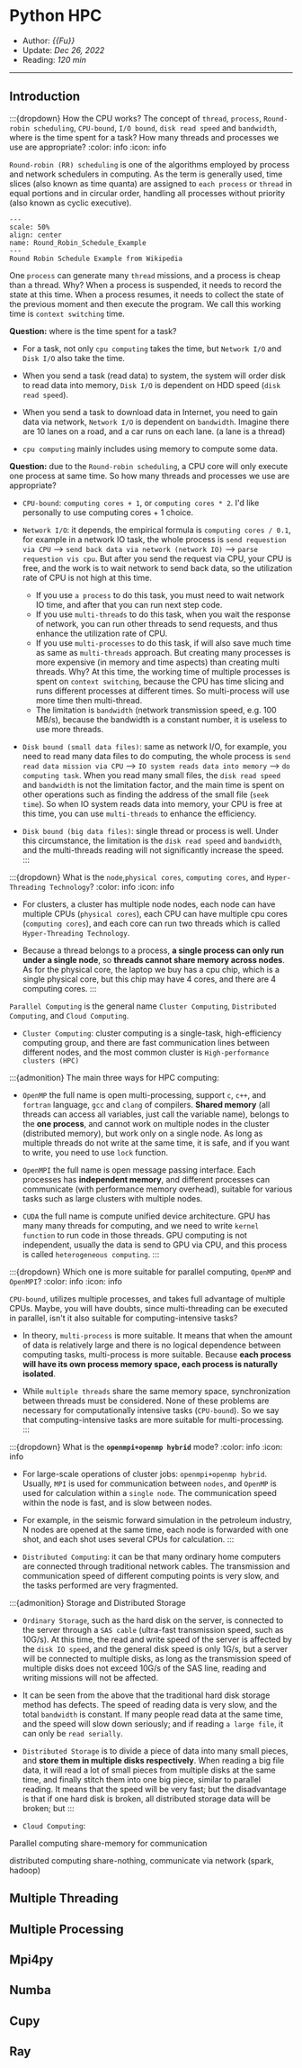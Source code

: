 # Python HPC

- Author: *{{Fu}}*
- Update: *Dec 26, 2022*
- Reading: *120 min*

---

## Introduction

:::{dropdown} How the CPU works? The concept of `thread`, `process`, `Round-robin scheduling`, `CPU-bound`, `I/O bound`, `disk read speed` and `bandwidth`, where is the time spent for a task? How many threads and processes we use are appropriate?
:color: info
:icon: info

`Round-robin (RR) scheduling` is one of the algorithms employed by process and network schedulers in computing. As the term is generally used, time slices (also known as time quanta) are assigned to `each process` or `thread` in equal portions and in circular order, handling all processes without priority (also known as cyclic executive). 

```{figure} ./files/Round_Robin_Schedule_Example.jpg
---
scale: 50%
align: center
name: Round_Robin_Schedule_Example
---
Round Robin Schedule Example from Wikipedia
```

One `process` can generate many `thread` missions, and a process is cheap than a thread. Why? When a process is suspended, it needs to record the state at this time. When a process resumes, it needs to collect the state of the previous moment and then execute the program. We call this working time is `context switching` time. 


**Question:** where is the time spent for a task?

- For a task, not only `cpu computing` takes the time, but `Network I/O` and `Disk I/O` also take the time.

- When you send a task (read data) to system, the system will order disk to read data into memory, `Disk I/O` is dependent on HDD speed (`disk read speed`). 

- When you send a task to download data in Internet, you need to gain data via network, `Network I/O` is dependent on `bandwidth`. Imagine there are 10 lanes on a road, and a car runs on each lane. (a lane is a thread)

- `cpu computing` mainly includes using memory to compute some data. 


**Question:** due to the `Round-robin scheduling`, a CPU core will only execute one process at same time. So how many threads and processes we use are appropriate? 

- `CPU-bound`: `computing cores + 1`, or `computing cores * 2`. I'd like personally to use computing cores + 1 choice.

- `Network I/O`: it depends, the empirical formula is `computing cores / 0.1`, for example in a network IO task, the whole process is `send requestion via CPU` --> `send back data via network (network IO)` --> `parse requestion vis cpu`. But after you send the request via CPU, your CPU is free, and the work is to wait network to send back data, so the utilization rate of CPU is not high at this time. 
    - If you use `a process` to do this task, you must need to wait network IO time, and after that you can run next step code. 
    - If you use `multi-threads` to do this task, when you wait the response of network, you can run other threads to send requests, and thus enhance the utilization rate of CPU. 
    - If you use `multi-processes`  to do this task, if will also save much time as same as `multi-threads` approach. But creating many processes is more expensive (in memory and time aspects) than creating multi threads. Why? At this time, the working time of multiple processes is spent on `context switching`, because the CPU has time slicing and runs different processes at different times. So multi-process will use more time then multi-thread.
    - The limitation is `bandwidth` (network transmission speed, e.g. 100 MB/s), because the bandwidth is a constant number, it is useless to use more threads. 

- `Disk bound (small data files)`: same as network I/O, for example, you need to read many data files to do computing, the whole process is `send read data mission via CPU` --> `IO system reads data into memory` --> `do computing task`. When you read many small files, the `disk read speed` and `bandwidth` is not the limitation factor, and the main time is spent on other operations such as finding the address of the small file (`seek time`). So when IO system reads data into memory, your CPU is free at this time, you can use `multi-threads` to enhance the efficiency.

- `Disk bound (big data files)`: single thread or process is well. Under this circumstance, the limitation is the `disk read speed` and `bandwidth`, and the multi-threads reading will not significantly increase the speed. 
:::





:::{dropdown} What is the `node`,`physical cores`, `computing cores`, and `Hyper-Threading Technology`?
:color: info
:icon: info

- For clusters, a cluster has multiple node nodes, each node can have multiple CPUs (`physical cores`), each CPU can have multiple cpu cores (`computing cores`), and each core can run two threads which is called `Hyper-Threading Technology`. 

- Because a thread belongs to a process, **a single process can only run under a single node**, so **threads cannot share memory across nodes**. As for the physical core, the laptop we buy has a cpu chip, which is a single physical core, but this chip may have 4 cores, and there are 4 computing cores.
:::




`Parallel Computing` is the general name  `Cluster Computing`, `Distributed Computing`, and `Cloud Computing`.

- `Cluster Computing`: cluster computing is a single-task, high-efficiency computing group, and there are fast communication lines between different nodes, and the most common cluster is `High-performance clusters (HPC)`

:::{admonition} The main three ways for HPC computing:
- `OpenMP` the full name is open multi-processing, support `c`, `c++`, and `fortran` language, `gcc` and `clang` of compilers. 
**Shared memory** (all threads can access all variables, just call the variable name), belongs to the **one process**, and cannot work on multiple nodes in the cluster (distributed memory), but work only on a single node. As long as multiple threads do not write at the same time, it is safe, and if you want to write, you need to use `lock` function.

- `OpenMPI` the full name is open message passing interface. Each processes has **independent memory**, and different processes can communicate (with performance memory overhead), suitable for various tasks such as large clusters with multiple nodes.

- `CUDA` the full name is compute unified device architecture. GPU has many many threads for computing, and we need to write `kernel function` to run code in those threads. GPU computing is not independent, usually the data is send to GPU via CPU, and this process is called `heterogeneous computing`.
:::








:::{dropdown} Which one is more suitable for parallel computing, `OpenMP` and `OpenMPI`?
:color: info
:icon: info

`CPU-bound`, utilizes multiple processes, and takes full advantage of multiple CPUs. Maybe, you will have doubts, since multi-threading can be executed in parallel, isn't it also suitable for computing-intensive tasks? 

- In theory, `multi-process` is more suitable. It means that when the amount of data is relatively large and there is no logical dependence between computing tasks, multi-process is more suitable. Because **each process will have its own process memory space, each process is naturally isolated**. 

- While `multiple threads` share the same memory space, synchronization between threads must be considered. None of these problems are necessary for computationally intensive tasks (`CPU-bound`). So we say that computing-intensive tasks are more suitable for multi-processing.
:::






:::{dropdown} What is the **`openmpi+openmp hybrid`** mode?
:color: info
:icon: info

- For large-scale operations of cluster jobs: `openmpi+openmp hybrid`. Usually, `MPI` is used for communication between `nodes`, and `OpenMP` is used for calculation within a `single node`. The communication speed within the node is fast, and is slow between nodes. 

- For example, in the seismic forward simulation in the petroleum industry, N nodes are opened at the same time, each node is forwarded with one shot, and each shot uses several CPUs for calculation.
:::







- `Distributed Computing`: it can be that many ordinary home computers are connected through traditional network cables. The transmission and communication speed of different computing points is very slow, and the tasks performed are very fragmented.

:::{admonition} Storage and Distributed Storage
- `Ordinary Storage`, such as the hard disk on the server, is connected to the server through a `SAS cable` (ultra-fast transmission speed, such as 10G/s). At this time, the read and write speed of the server is affected by the `disk IO speed`, and the general disk speed is only 1G/s, but a server will be connected to multiple disks, as long as the transmission speed of multiple disks does not exceed 10G/s of the SAS line, reading and writing missions will not be affected. 

- It can be seen from the above that the traditional hard disk storage method has defects. The speed of reading data is very slow, and the total `bandwidth` is constant. If many people read data at the same time, and the speed will slow down seriously; and if reading `a large file`, it can only be `read serially`. 

- `Distributed Storage` is to divide a piece of data into many small pieces, and **store them in multiple disks respectively**. When reading a big file data, it will read a lot of small pieces from multiple disks at the same time, and finally stitch them into one big piece, similar to parallel reading. It means that the speed will be very fast; but the disadvantage is that if one hard disk is broken, all distributed storage data will be broken; but 
:::


- `Cloud Computing`:



Parallel computing share-memory for communication

distributed computing share-nothing, communicate via network (spark, hadoop)



## Multiple Threading




## Multiple Processing



## Mpi4py 




## Numba 


## Cupy 



## Ray







